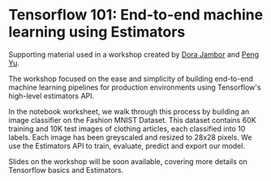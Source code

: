 # Tensorflow 101: End-to-end machine learning using Estimators

Supporting material used in a workshop created by [Dora Jambor](https://github.com/dorajam) and [Peng Yu](https://github.com/yupbank).

The workshop focused on the ease and simplicity of building end-to-end machine learning pipelines for production environments using Tensorflow's high-level estimators API.

In the notebook worksheet, we walk through this process by building an image classifier on the Fashion MNIST Dataset.
This dataset contains 60K training and 10K test images of clothing articles, each classified into 10 labels. Each image has been greyscaled and resized to 28x28 pixels. We use the Estimators API to train, evaluate, predict and export our model. 

Slides on the workshop will be soon available, covering more details on Tensorflow basics and Estimators.
